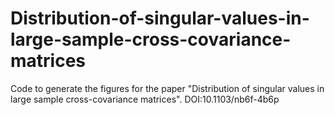 # Distribution-of-singular-values-in-large-sample-cross-covariance-matrices
Code to generate the figures for the paper "Distribution of singular values in large sample cross-covariance matrices". DOI:10.1103/nb6f-4b6p

